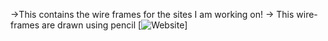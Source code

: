 ->This contains the wire frames for the sites I am working on!
-> This wire-frames are drawn using pencil [![Website](http://pencil.evolus.vn/)]